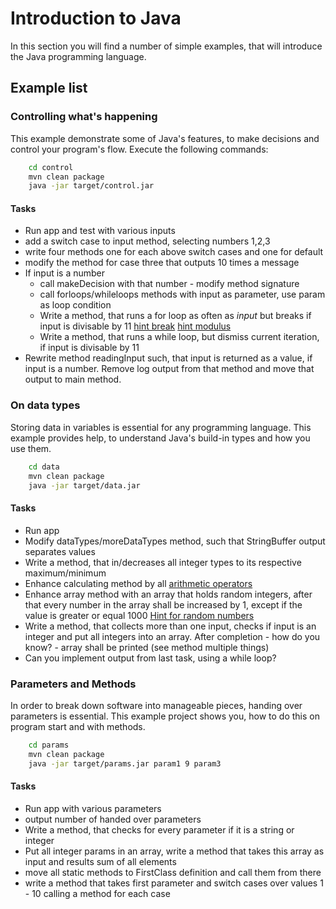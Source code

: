# Introduction to Java

In this section you will find a number of simple examples, that will introduce the Java programming language.

## Example list

### Controlling what's happening
This example demonstrate some of Java's features, to make decisions and control your program's flow. Execute the following commands:
```bash
    cd control
    mvn clean package
    java -jar target/control.jar
```

#### Tasks
 * Run app and test with various inputs
 * add a switch case to input method, selecting numbers 1,2,3
 * write four methods one for each above switch cases and one for default
 * modify the method for case three that outputs 10 times a message
 * If input is a number
    * call makeDecision with that number - modify method signature
    * call forloops/whileloops methods with input as parameter, use param as loop condition
    * Write a method, that runs a for loop as often as _input_ but breaks if input is divisable by 11 [hint break](https://www.w3schools.com/java/java_break.asp) [hint modulus](https://www.w3schools.com/java/java_operators.asp)
    * Write a method, that runs a while loop, but dismiss current iteration, if input is divisable by 11
* Rewrite method readingInput such, that input is returned as a value, if input is a number. Remove log output from that method and move that output to main method.

### On data types
Storing data in variables is essential for any programming language. This example provides help, to understand Java's build-in types and how you use them.
```bash
    cd data
    mvn clean package
    java -jar target/data.jar
```

#### Tasks
 * Run app
 * Modify dataTypes/moreDataTypes method, such that StringBuffer output separates values
 * Write a method, that in/decreases all integer types to its respective maximum/minimum
 * Enhance calculating method by all [arithmetic operators](https://www.w3schools.com/java/java_operators.asp)
 * Enhance array method with an array that holds random integers, after that every number in the array shall be increased by 1, except if the value is greater or equal 1000 [Hint for random numbers](https://www.geeksforgeeks.org/generating-random-numbers-in-java/)
 * Write a method, that collects more than one input, checks if input is an integer and put all integers into an array. After completion - how do you know? - array shall be printed (see method multiple things)
 * Can you implement output from last task, using a while loop?

### Parameters and Methods
In order to break down software into manageable pieces, handing over parameters is essential. This example project shows you, how to do this on program start and with methods.
```bash
    cd params
    mvn clean package
    java -jar target/params.jar param1 9 param3
```

#### Tasks
 * Run app with various parameters
 * output number of handed over parameters
 * Write a method, that checks for every parameter if it is a string or integer
 * Put all integer params in an array, write a method that takes this array as input and results sum of all elements
 * move all static methods to FirstClass definition and call them from there
 * write a method that takes first parameter and switch cases over values 1 - 10 calling a method for each case
